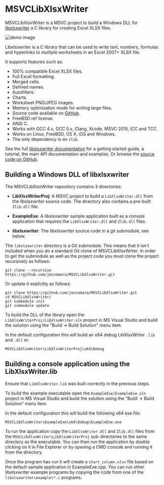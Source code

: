# MSVCLibXlsxWriter


MSVCLibXlsxWriter is a MSVC project to build a Windows DLL for
[libxlsxwriter][lxw_git] a C library for creating Excel XLSX files.

[lxw_git]: https://github.com/jmcnamara/libxlsxwriter

![demo image](http://libxlsxwriter.github.io/demo.png)

Libxlsxwriter is a C library that can be used to write text, numbers, formulas
and hyperlinks to multiple worksheets in an Excel 2007+ XLSX file.

It supports features such as:

- 100% compatible Excel XLSX files.
- Full Excel formatting.
- Merged cells.
- Defined names.
- Autofilters.
- Charts.
- Worksheet PNG/JPEG images.
- Memory optimization mode for writing large files.
- Source code available on [GitHub](https://github.com/jmcnamara/libxlsxwriter).
- FreeBSD ref license.
- ANSI C.
- Works with GCC 4.x, GCC 5.x, Clang, Xcode, MSVC 2015, ICC and TCC.
- Works on Linux, FreeBSD, OS X, iOS and Windows.
- The only dependency is on `zlib`.

See the full [libxlsxwriter documentation][lxw_docs] for a getting started
guide, a tutorial, the main API documentation and examples. Or browse the
[source code on GitHub][lxw_git].

[lxw_docs]: http://libxlsxwriter.github.io


## Building a Windows DLL of libxlsxwriter

The MSVCLibXlsxWriter repository contains 3 directories:

- **LibXlsxWriterProj**: A MSVC project to build a `LibXlsxWriter.dll` from
    the libxlsxwriter source code. The directory also contains a pre-built
    `Zlib.dll` file.

- **ExampleExe**: A libxlsxwriter sample application built as a console
    application that requires the `LibXlsxWriter.dll` and `Zlib.dll` files.

- **libxlsxwriter**: The libxlsxwriter source code in a git submodule, see
    below.

The `libxlsxwriter` directory is a Git submodule. This means that it isn't
included when you do a standard Git clone of MSVCLibXlsxWriter. In order to
get the submodule as well as the project code you must clone the project
recursively as follows:

    git clone --recursive https://github.com/jmcnamara/MSVCLibXlsxWriter.git

Or update it explicitly as follows:

    git clone https://github.com/jmcnamara/MSVCLibXlsxWriter.git
    cd MSVCLibXlsxWriter/
    git submodule init
    git submodule update

To build the DLL of the library open the `LibXlsxWriterProj/LibXlsxWriter.sln`
project in MS Visual Studio and build the solution using the "Build -> Build
Solution" menu item.

In the default configuration this will build an x64 debug LibXlsxWriter `.lib`
and `.dll` in:

    MSVCLibXlsxWriter\LibXlsxWriterProj\x64\Debug


## Building a console application using the LibXlsxWriter.lib

Ensure that `LibXlsxWriter.lib` was built correctly in the previous steps.

To build the example executable open the `ExampleExe/ExampleExe.sln` project
in MS Visual Studio and build the solution using the "Build -> Build Solution"
menu item.

In the default configuration this will build the following x64 exe file:

    MSVCLibXlsxWriter\ExampleExe\x64\Debug\ExampleExe.exe

To run the application copy the `LibXlsxWriter.dll` and `Zlib.dll` files from
the `MSVCLibXlsxWriter\LibXlsxWriterProj` sub-directories to the same
directory as the executable. You can then run the application by double
clicking on it in File Explorer or by opening a CMD console and running it
from the directory.

Once the program has run it will create a `chart_column.xlsx` file based on
the default sample application in ExampleExe.cpp. You can run other
libxlsxwriter example programs by copying the code from one of the
`libxlsxwriter\example\*.c` programs.
